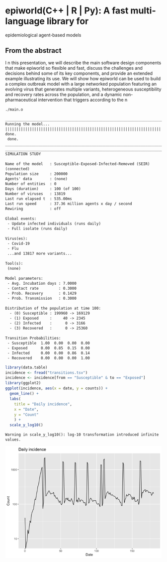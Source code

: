 # epiworld(C++ \| R \| Py): A fast multi-language library for
epidemiological agent-based models


## From the abstract

I n this presentation, we will describe the main software design
components that make epiworld so flexible and fast, discuss the
challenges and decisions behind some of its key components, and provide
an extended example illustrating its use. We will show how epiworld can
be used to build a complex outbreak model with a large networked
population featuring an evolving virus that generates multiple variants,
heterogeneous susceptibility and recovery rates across the population,
and a dynamic non-pharmaceutical intervention that triggers according to
the n

``` bash
./main.o
```

    _________________________________________________________________________
    Running the model...
    ||||||||||||||||||||||||||||||||||||||||||||||||||||||||||||||||||||||||| done.
     done.
    ________________________________________________________________________________
    ________________________________________________________________________________
    SIMULATION STUDY

    Name of the model   : Susceptible-Exposed-Infected-Removed (SEIR) (connected)
    Population size     : 200000
    Agents' data        : (none)
    Number of entities  : 0
    Days (duration)     : 100 (of 100)
    Number of viruses   : 13819
    Last run elapsed t  : 535.00ms
    Last run speed      : 37.36 million agents x day / second
    Rewiring            : off

    Global events:
     - Update infected individuals (runs daily)
     - Full isolate (runs daily)

    Virus(es):
     - Covid-19
     - Flu
     ...and 13817 more variants...

    Tool(s):
     (none)

    Model parameters:
     - Avg. Incubation days : 7.0000
     - Contact rate         : 0.3000
     - Prob. Recovery       : 0.1429
     - Prob. Transmission   : 0.3000

    Distribution of the population at time 100:
      - (0) Susceptible : 199960 -> 169129
      - (1) Exposed     :     40 -> 2345
      - (2) Infected    :      0 -> 3166
      - (3) Recovered   :      0 -> 25360

    Transition Probabilities:
     - Susceptible  1.00  0.00  0.00  0.00
     - Exposed      0.00  0.85  0.15  0.00
     - Infected     0.00  0.00  0.86  0.14
     - Recovered    0.00  0.00  0.00  1.00

``` r
library(data.table)
incidence <- fread("transitions.tsv")
incidence <- incidence[from == "Susceptible" & to == "Exposed"]
library(ggplot2)
ggplot(incidence, aes(x = date, y = counts)) +
  geom_line() +
  labs(
    title = "Daily incidence",
    x = "Date",
    y = "Count"
    ) +
  scale_y_log10()
```

    Warning in scale_y_log10(): log-10 transformation introduced infinite values.

![](README_files/figure-commonmark/unnamed-chunk-2-1.png)
